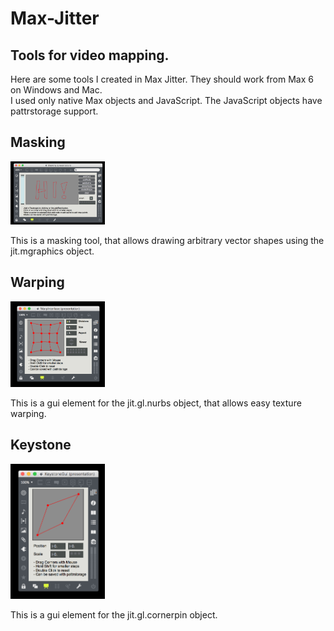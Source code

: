 # Max-Jitter
<h2> Tools for video mapping. </h2>

Here are some tools I created in Max Jitter. They should work from Max 6 on Windows and Mac. <br>
I used only native Max objects and JavaScript. The JavaScript objects have pattrstorage support. 


<h2> Masking </h2>

<img src=https://github.com/DFortmann/Max-Jitter/raw/master/Masking/mask.png alt="Masking" width=30% height=30%>

This is a masking tool, that allows drawing arbitrary vector shapes using the jit.mgraphics object.


<h2> Warping </h2>

<img src=https://github.com/DFortmann/Max-Jitter/raw/master/Warping/warp.png alt="Warping" width=30% height=30%>

This is a gui element for the jit.gl.nurbs object, that allows easy texture warping.


<h2> Keystone </h2>

<img src=https://github.com/DFortmann/Max-Jitter/raw/master/Keystone/keystone.png alt="Keystone" width=30% height=30%>

This is a gui element for the jit.gl.cornerpin object.
